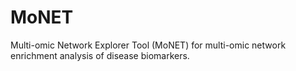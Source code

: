 # MoNET
Multi-omic Network Explorer Tool (MoNET) for multi-omic network enrichment analysis of disease biomarkers.
